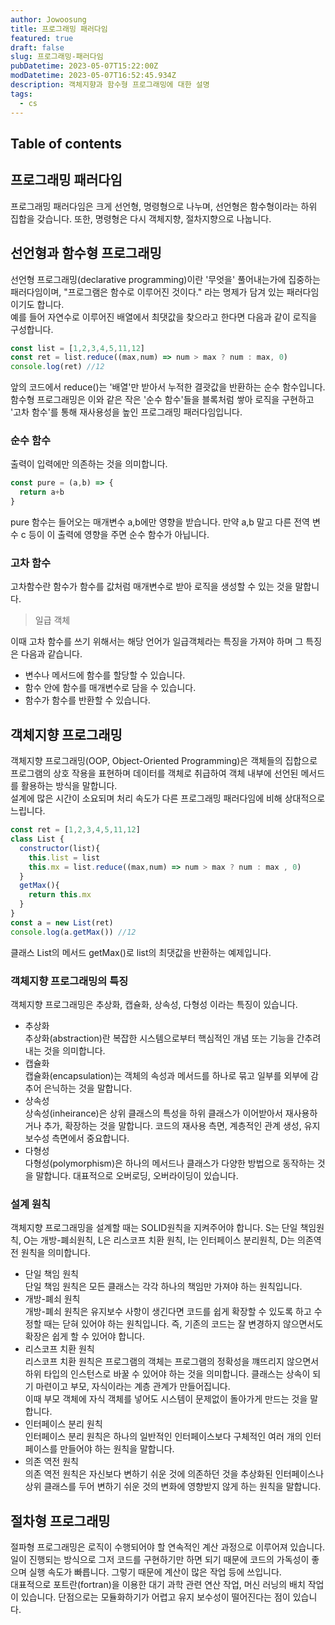 ```yaml
---
author: Jowoosung
title: 프로그래밍 패러다임
featured: true
draft: false
slug: 프로그래밍-패러다임
pubDatetime: 2023-05-07T15:22:00Z
modDatetime: 2023-05-07T16:52:45.934Z
description: 객체지향과 함수형 프로그래밍에 대한 설명
tags: 
  - cs
---  
```


## Table of contents

## 프로그래밍 패러다임
프로그래밍 패러다임은 크게 선언형, 명령형으로 나누며, 선언형은 함수형이라는 하위 집합을 갖습니다. 또한, 명령형은 다시 객체지향, 절차지향으로 나눕니다.  
## 선언형과 함수형 프로그래밍  
선언형 프로그래밍(declarative programming)이란 '무엇을' 풀어내는가에 집중하는 패러다임이며, "프로그램은 함수로 이루어진 것이다." 라는 명제가 담겨 있는 패러다임이기도 합니다.  
예를 들어 자연수로 이루어진 배열에서 최댓값을 찾으라고 한다면 다음과 같이 로직을 구성합니다.  
```javascript
const list = [1,2,3,4,5,11,12]
const ret = list.reduce((max,num) => num > max ? num : max, 0)
console.log(ret) //12
```
앞의 코드에서 reduce()는 '배열'만 받아서 누적한 결괏값을 반환하는 순수 함수입니다.  
함수형 프로그래밍은 이와 같은 작은 '순수 함수'들을 블록처럼 쌓아 로직을 구현하고 '고차 함수'를 통해 재사용성을 높인 프로그래밍 패러다임입니다.  
### 순수 함수  
출력이 입력에만 의존하는 것을 의미합니다.  
```javascript
const pure = (a,b) => {
  return a+b
}
```
pure 함수는 들어오는 매개변수 a,b에만 영향을 받습니다. 만약 a,b 말고 다른 전역 변수 c 등이 이 출력에 영향을 주면 순수 함수가 아닙니다.  
### 고차 함수  
고차함수란 함수가 함수를 값처럼 매개변수로 받아 로직을 생성할 수 있는 것을 말합니다.  
> 일급 객체  

이때 고차 함수를 쓰기 위해서는 해당 언어가 일급객체라는 특징을 가져야 하며 그 특징은 다음과 같습니다.  
- 변수나 메서드에 함수를 할당할 수 있습니다.  
- 함수 안에 함수를 매개변수로 담을 수 있습니다.  
- 함수가 함수를 반환할 수 있습니다.  
  
## 객체지향 프로그래밍  
객체지향 프로그래밍(OOP, Object-Oriented Programming)은 객체들의 집합으로 프로그램의 상호 작용을 표현하며 데이터를 객체로 취급하여 객체 내부에 선언된 메서드를 활용하는 방식을 말합니다.  
설계에 많은 시간이 소요되며 처리 속도가 다른 프로그래밍 패러다임에 비해 상대적으로 느립니다.  
```javascript
const ret = [1,2,3,4,5,11,12]
class List {
  constructor(list){
    this.list = list
    this.mx = list.reduce((max,num) => num > max ? num : max , 0)
  }
  getMax(){
    return this.mx
  }
}
const a = new List(ret)
console.log(a.getMax()) //12
```
클래스 List의 메서드 getMax()로 list의 최댓값을 반환하는 예제입니다.  
### 객체지향 프로그래밍의 특징  
객체지향 프로그래밍은 추상화, 캡슐화, 상속성, 다형성 이라는 특징이 있습니다.  
- 추상화  
  추상화(abstraction)란 복잡한 시스템으로부터 핵심적인 개념 또는 기능을 간추려내는 것을 의미합니다.  
- 캡슐화  
  캡슐화(encapsulation)는 객체의 속성과 메서드를 하나로 묶고 일부를 외부에 감추어 은닉하는 것을 말합니다.  
- 상속성  
  상속성(inheirance)은 상위 클래스의 특성을 하위 클래스가 이어받아서 재사용하거나 추가, 확장하는 것을 말합니다. 코드의 재사용 측면, 계층적인 관계 생성, 유지 보수성 측면에서 중요합니다.  
- 다형성  
  다형성(polymorphism)은 하나의 메서드나 클래스가 다양한 방법으로 동작하는 것을 말합니다. 대표적으로 오버로딩, 오버라이딩이 있습니다.  
  

### 설계 원칙  
객체지향 프로그래밍을 설계할 때는 SOLID원칙을 지켜주어야 합니다. S는 단일 책임원칙, O는 개방-폐쇠원칙, L은 리스코프 치환 원칙, I는 인터페이스 분리원칙, D는 의존역전 원칙을 의미합니다.  
- 단일 책임 원칙  
  단일 책임 원칙은 모든 클래스는 각각 하나의 책임만 가져야 하는 원칙입니다.  
- 개방-폐쇠 원칙  
  개방-폐쇠 원칙은 유지보수 사항이 생긴다면 코드를 쉽게 확장할 수 있도록 하고 수정할 때는 닫혀 있어야 하는 원칙입니다. 즉, 기존의 코드는 잘 변경하지 않으면서도 확장은 쉽게 할 수 있어야 합니다.  
- 리스코프 치환 원칙  
  리스코프 치환 원칙은 프로그램의 객체는 프로그램의 정확성을 꺠뜨리지 않으면서 하위 타입의 인스턴스로 바꿀 수 있어야 하는 것을 의미합니다. 클래스는 상속이 되기 마련이고 부모, 자식이라는 계층 관계가 만들어집니다.  
  이때 부모 객체에 자식 객체를 넣어도 시스템이 문제없이 돌아가게 만드는 것을 말합니다.  
- 인터페이스 분리 원칙  
  인터페이스 분리 원칙은 하나의 일반적인 인터페이스보다 구체적인 여러 개의 인터페이스를 만들어야 하는 원칙을 말합니다.  
- 의존 역전 원칙  
  의존 역전 원칙은 자신보다 변하기 쉬운 것에 의존하던 것을 추상화된 인터페이스나 상위 클래스를 두어 변하기 쉬운 것의 변화에 영향받지 않게 하는 원칙을 말합니다.  
  
## 절차형 프로그래밍  
절파형 프로그래밍은 로직이 수행되어야 할 연속적인 계산 과정으로 이루어져 있습니다.  
일이 진행되는 방식으로 그저 코드를 구현하기만 하면 되기 때문에 코드의 가독성이 좋으며 실행 속도가 빠릅니다. 그렇기 때문에 계산이 많은 작업 등에 쓰입니다.  
대표적으로 포트란(fortran)을 이용한 대기 과학 관련 연산 작업, 머신 러닝의 배치 작업이 있습니다. 단점으로는 모듈화하기가 어렵고 유지 보수성이 떨어진다는 점이 있습니다.  



